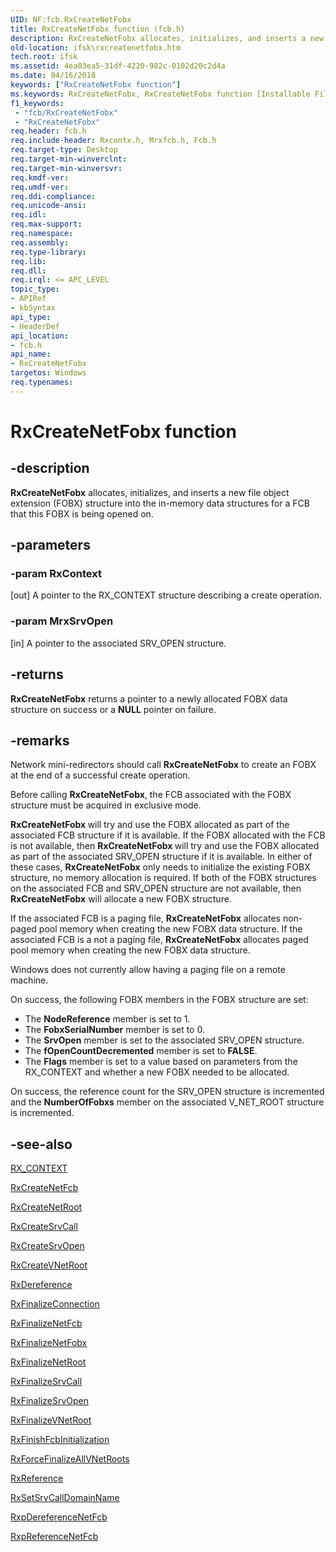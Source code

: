 ```yaml
---
UID: NF:fcb.RxCreateNetFobx
title: RxCreateNetFobx function (fcb.h)
description: RxCreateNetFobx allocates, initializes, and inserts a new file object extension (FOBX) structure into the in-memory data structures for a FCB that this FOBX is being opened on.
old-location: ifsk\rxcreatenetfobx.htm
tech.root: ifsk
ms.assetid: 4ea03ea5-31df-4220-982c-0102d20c2d4a
ms.date: 04/16/2018
keywords: ["RxCreateNetFobx function"]
ms.keywords: RxCreateNetFobx, RxCreateNetFobx function [Installable File System Drivers], fcb/RxCreateNetFobx, ifsk.rxcreatenetfobx, rxref_851152a8-bc89-44f8-9e74-1621e425dbba.xml
f1_keywords:
 - "fcb/RxCreateNetFobx"
 - "RxCreateNetFobx"
req.header: fcb.h
req.include-header: Rxcontx.h, Mrxfcb.h, Fcb.h
req.target-type: Desktop
req.target-min-winverclnt: 
req.target-min-winversvr: 
req.kmdf-ver: 
req.umdf-ver: 
req.ddi-compliance: 
req.unicode-ansi: 
req.idl: 
req.max-support: 
req.namespace: 
req.assembly: 
req.type-library: 
req.lib: 
req.dll: 
req.irql: <= APC_LEVEL
topic_type:
- APIRef
- kbSyntax
api_type:
- HeaderDef
api_location:
- fcb.h
api_name:
- RxCreateNetFobx
targetos: Windows
req.typenames: 
---
```


# RxCreateNetFobx function


## -description


<b>RxCreateNetFobx</b> allocates, initializes, and inserts a new file object extension (FOBX) structure into the in-memory data structures for a FCB that this FOBX is being opened on. 


## -parameters




### -param RxContext 
[out]
A pointer to the RX_CONTEXT structure describing a create operation.


### -param MrxSrvOpen 
[in]
A pointer to the associated SRV_OPEN structure.


## -returns



<b>RxCreateNetFobx</b> returns a pointer to a newly allocated FOBX data structure on success or a <b>NULL</b> pointer on failure. 




## -remarks



Network mini-redirectors should call <b>RxCreateNetFobx</b> to create an FOBX at the end of a successful create operation.

Before calling <b>RxCreateNetFobx</b>, the FCB associated with the FOBX structure must be acquired in exclusive mode. 

<b>RxCreateNetFobx </b>will try and use the FOBX allocated as part of the associated FCB structure if it is available. If the FOBX allocated with the FCB is not available, then <b>RxCreateNetFobx </b>will try and use the FOBX allocated as part of the associated SRV_OPEN structure if it is available. In either of these cases, <b>RxCreateNetFobx</b> only needs to initialize the existing FOBX structure, no memory allocation is required. If both of the FOBX structures on the associated FCB and SRV_OPEN structure are not available, then <b>RxCreateNetFobx</b> will allocate a new FOBX structure. 

If the associated FCB is a paging file, <b>RxCreateNetFobx</b> allocates non-paged pool memory when creating the new FOBX data structure. If the associated FCB is a not a paging file, <b>RxCreateNetFobx</b> allocates paged pool memory when creating the new FOBX data structure.

Windows does not currently allow having a paging file on a remote machine.

On success, the following FOBX members in the FOBX structure are set:

<ul>
<li>
The <b>NodeReference</b> member is set to 1.

</li>
<li>
The <b>FobxSerialNumber</b> member is set to 0.

</li>
<li>
The <b>SrvOpen</b> member is set to the associated SRV_OPEN structure.

</li>
<li>
The <b>fOpenCountDecremented</b> member is set to <b>FALSE</b>.

</li>
<li>
The <b>Flags</b> member is set to a value based on parameters from the RX_CONTEXT and whether a new FOBX needed to be allocated. 

</li>
</ul>
On success, the reference count for the SRV_OPEN structure is incremented and the <b>NumberOfFobxs</b> member on the associated V_NET_ROOT structure is incremented. 




## -see-also




<a href="https://docs.microsoft.com/windows-hardware/drivers/ddi/rxcontx/ns-rxcontx-_rx_context">RX_CONTEXT</a>



<a href="https://docs.microsoft.com/windows-hardware/drivers/ddi/fcb/nf-fcb-rxcreatenetfcb">RxCreateNetFcb</a>



<a href="https://docs.microsoft.com/windows-hardware/drivers/ddi/fcb/nf-fcb-rxcreatenetroot">RxCreateNetRoot</a>



<a href="https://docs.microsoft.com/windows-hardware/drivers/ddi/fcb/nf-fcb-rxcreatesrvcall">RxCreateSrvCall</a>



<a href="https://docs.microsoft.com/windows-hardware/drivers/ddi/fcb/nf-fcb-rxcreatesrvopen">RxCreateSrvOpen</a>



<a href="https://docs.microsoft.com/windows-hardware/drivers/ddi/fcb/nf-fcb-rxcreatevnetroot">RxCreateVNetRoot</a>



<a href="https://docs.microsoft.com/windows-hardware/drivers/ddi/rxprocs/nf-rxprocs-rxdereference">RxDereference</a>



<a href="https://docs.microsoft.com/windows-hardware/drivers/ddi/rxprocs/nf-rxprocs-rxfinalizeconnection">RxFinalizeConnection</a>



<a href="https://docs.microsoft.com/windows-hardware/drivers/ddi/rxprocs/nf-rxprocs-rxfinalizenetfcb">RxFinalizeNetFcb</a>



<a href="https://docs.microsoft.com/windows-hardware/drivers/ddi/fcb/nf-fcb-rxfinalizenetfobx">RxFinalizeNetFobx</a>



<a href="https://docs.microsoft.com/windows-hardware/drivers/ddi/fcb/nf-fcb-rxfinalizenetroot">RxFinalizeNetRoot</a>



<a href="https://docs.microsoft.com/windows-hardware/drivers/ddi/fcb/nf-fcb-rxfinalizesrvcall">RxFinalizeSrvCall</a>



<a href="https://docs.microsoft.com/windows-hardware/drivers/ddi/fcb/nf-fcb-rxfinalizesrvopen">RxFinalizeSrvOpen</a>



<a href="https://docs.microsoft.com/windows-hardware/drivers/ddi/fcb/nf-fcb-rxfinalizevnetroot">RxFinalizeVNetRoot</a>



<a href="https://docs.microsoft.com/windows-hardware/drivers/ddi/fcb/nf-fcb-rxfinishfcbinitialization">RxFinishFcbInitialization</a>



<a href="https://docs.microsoft.com/windows-hardware/drivers/ddi/rxprocs/nf-rxprocs-rxforcefinalizeallvnetroots">RxForceFinalizeAllVNetRoots</a>



<a href="https://docs.microsoft.com/windows-hardware/drivers/ddi/rxprocs/nf-rxprocs-rxreference">RxReference</a>



<a href="https://docs.microsoft.com/windows-hardware/drivers/ddi/rxprocs/nf-rxprocs-rxsetsrvcalldomainname">RxSetSrvCallDomainName</a>



<a href="https://docs.microsoft.com/windows-hardware/drivers/ddi/fcb/nf-fcb-rxpdereferencenetfcb">RxpDereferenceNetFcb</a>



<a href="https://docs.microsoft.com/windows-hardware/drivers/ddi/fcb/nf-fcb-rxpreferencenetfcb">RxpReferenceNetFcb</a>
 

 

